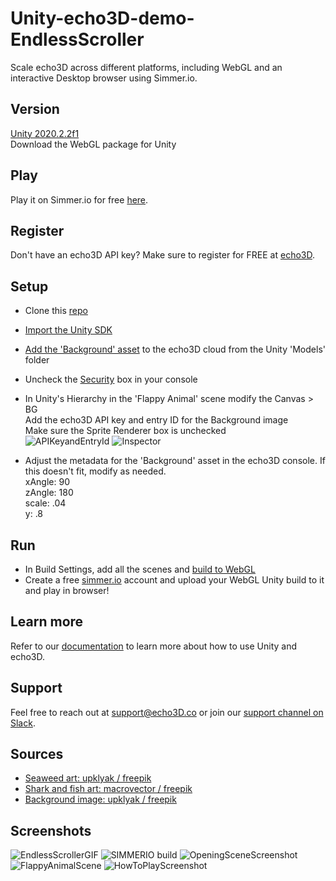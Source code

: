 # Unity-echo3D-demo-EndlessScroller
Scale echo3D across different platforms, including WebGL and an interactive Desktop browser using Simmer.io.

## Version
[Unity 2020.2.2f1](https://unity3d.com/get-unity/download/archive) <br>
Download the WebGL package for Unity

## Play
Play it on Simmer.io for free [here](https://simmer.io/@echobebe/endless-scroller-shark-edition).

## Register
Don't have an echo3D API key? Make sure to register for FREE at [echo3D](https://console.echo3D.co/#/auth/register).

## Setup
* Clone this [repo](https://github.com/echo3Dco/Unity-echo3D-Demo-EndlessScroller/)
* [Import the Unity SDK](https://docs.echo3d.co/unity/installation)
* [Add the 'Background' asset](https://docs.echo3D.co/quickstart/add-a-3d-model) to the echo3D cloud from the Unity 'Models' folder
* Uncheck the [Security](https://docs.echo3d.co/web-console/deliver-pages/security-page) box in your console
* In Unity's Hierarchy in the 'Flappy Animal' scene modify the Canvas > BG <br>
  Add the echo3D API key and entry ID for the Background image <br>
  Make sure the Sprite Renderer box is unchecked <br>
![APIKeyandEntryId](https://user-images.githubusercontent.com/99516371/169384936-a779f128-be0c-4d69-b411-fff1e8824e33.png)
![Inspector](https://user-images.githubusercontent.com/99516371/170794953-4a9e4527-1704-4bcb-846f-553c653c5260.png)

* Adjust the metadata for the 'Background' asset in the echo3D console. If this doesn't fit, modify as needed. <br>
  xAngle: 90 <br>
  zAngle: 180 <br>
  scale: .04 <br>
  y: .8 <br>

## Run
* In Build Settings, add all the scenes and [build to WebGL](https://docs.unity3d.com/Manual/webgl-building.html)
* Create a free [simmer.io](https://simmer.io/) account and upload your WebGL Unity build to it and play in browser!

## Learn more
Refer to our [documentation](https://docs.echo3D.co/unity/) to learn more about how to use Unity and echo3D.

## Support
Feel free to reach out at [support@echo3D.co](mailto:support@echo3D.co) or join our [support channel on Slack](https://go.echo3D.co/join). 

## Sources
* [Seaweed art: upklyak / freepik](https://www.freepik.com/free-vector/seaweed-corals-sea-plants-reef-animals_26892839.htm#query=underwater%20icons&position=17&from_view=search)
* [Shark and fish art: macrovector / freepik](https://www.freepik.com/free-vector/underwater-set-with-isolated-flat-cartoon-style-images-deep-sea-fishes-shellfish-turtles-jellyfishes-vector-illustration_26765619.htm#query=underwater%20icons&position=27&from_view=search)
* [Background image: upklyak / freepik](https://www.freepik.com/free-vector/ocean-sea-underwater-background-empty-bottom_7058927.htm#query=underwater&position=6&from_view=search)

## Screenshots
![EndlessScrollerGIF](https://user-images.githubusercontent.com/99516371/170795004-058e35fe-b82a-4158-bb18-e42c679a3000.gif)
![SIMMERIO build](https://user-images.githubusercontent.com/99516371/170794986-209d27ce-3082-4d59-ace5-f760f2e485e3.png)
![OpeningSceneScreenshot](https://user-images.githubusercontent.com/99516371/170794976-2823d5ce-bcd8-4487-bc89-70c1f4887b5d.png)
![FlappyAnimalScene](https://user-images.githubusercontent.com/99516371/170795007-ee32ceef-88dd-46fe-a4d0-7e4979d9e7ed.png)
![HowToPlayScreenshot](https://user-images.githubusercontent.com/99516371/170795015-1922f5e8-e9f6-4eae-ae8a-5991b8c3638b.png)







